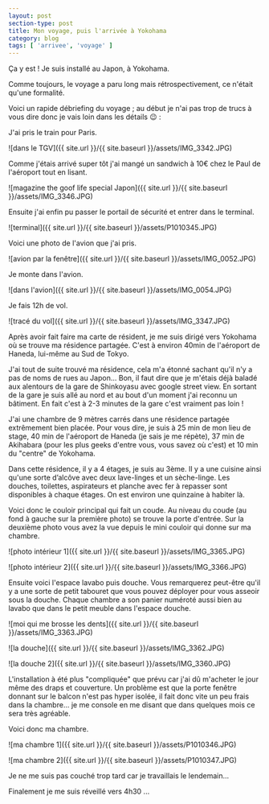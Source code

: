 ```yaml
---
layout: post
section-type: post
title: Mon voyage, puis l'arrivée à Yokohama
category: blog
tags: [ 'arrivee', 'voyage' ]
---
```


Ça y est ! Je suis installé au Japon, à Yokohama.

Comme toujours, le voyage a paru long mais rétrospectivement, ce n'était qu'une formalité.

Voici un rapide débriefing du voyage ; au début je n'ai pas trop de trucs à vous dire donc je vais loin dans les détails :wink: :

J'ai pris le train pour Paris.

![dans le TGV]({{ site.url }}/{{ site.baseurl }}/assets/IMG_3342.JPG)

Comme j'étais arrivé super tôt j'ai mangé un sandwich à 10€ chez le Paul de l'aéroport tout en lisant.

![magazine the goof life special Japon]({{ site.url }}/{{ site.baseurl }}/assets/IMG_3346.JPG)

Ensuite j'ai enfin pu passer le portail de sécurité et entrer dans le terminal. 

![terminal]({{ site.url }}/{{ site.baseurl }}/assets/P1010345.JPG)

Voici une photo de l'avion que j'ai pris.

![avion par la fenêtre]({{ site.url }}/{{  site.baseurl }}/assets/IMG_0052.JPG)

Je monte dans l'avion.

![dans l'avion]({{ site.url }}/{{ site.baseurl }}/assets/IMG_0054.JPG)

Je fais 12h de vol.

![tracé du vol]({{ site.url }}/{{ site.baseurl }}/assets/IMG_3347.JPG)


Après avoir fait faire ma carte de résident, je me suis dirigé vers Yokohama où se trouve ma résidence partagée. C'est à environ 40min de l'aéroport de Haneda, lui-même au Sud de Tokyo.

J'ai tout de suite trouvé ma résidence, cela m'a étonné sachant qu'il n'y a pas de noms de rues au Japon... Bon, il faut dire que je m'étais déjà baladé aux alentours de la gare de Shinkoyasu avec google street view. En sortant de la gare je suis allé au nord et au bout d'un moment j'ai reconnu un bâtiment. En fait c'est à 2-3 minutes de la gare c'est vraiment pas loin !

J'ai une chambre de 9 mètres carrés dans une résidence partagée extrêmement bien placée. Pour vous dire, je suis à 25 min de mon lieu de stage, 40 min de l'aéroport de Haneda (je sais je me répète), 37 min de Akihabara (pour les plus geeks d'entre vous, vous savez où c'est) et 10 min du "centre" de Yokohama.

Dans cette résidence, il y a 4 étages, je suis au 3ème. Il y a une cuisine ainsi qu'une sorte d’alcôve avec deux lave-linges et un sèche-linge. Les douches, toilettes, aspirateurs et planche avec fer à repasser sont disponibles à chaque étages. On est environ une quinzaine à habiter là.

Voici donc le couloir principal qui fait un coude. Au niveau du coude (au fond à gauche sur la première photo) se trouve la porte d'entrée. Sur la deuxième photo vous avez la vue depuis le mini couloir qui donne sur ma chambre.

![photo intérieur 1]({{ site.url }}/{{ site.baseurl }}/assets/IMG_3365.JPG)

![photo intérieur 2]({{ site.url }}/{{ site.baseurl }}/assets/IMG_3366.JPG)

Ensuite voici l'espace lavabo puis douche. Vous remarquerez peut-être qu'il y a une sorte de petit tabouret que vous pouvez déployer pour vous asseoir sous la douche. Chaque chambre a son panier numéroté aussi bien au lavabo que dans le petit meuble dans l'espace douche.

![moi qui me brosse les dents]({{ site.url }}/{{ site.baseurl }}/assets/IMG_3363.JPG)

![la douche]({{ site.url }}/{{ site.baseurl }}/assets/IMG_3362.JPG)

![la douche 2]({{ site.url }}/{{ site.baseurl }}/assets/IMG_3360.JPG)

L'installation à été plus "compliquée" que prévu car j'ai dû m'acheter le jour même des draps et couverture. Un problème est que la porte fenêtre donnant sur le balcon n'est pas hyper isolée, il fait donc vite un peu frais dans la chambre... je me console en me disant que dans quelques mois ce sera très agréable.

Voici donc ma chambre.

![ma chambre 1]({{ site.url }}/{{ site.baseurl }}/assets/P1010346.JPG)

![ma chambre 2]({{ site.url }}/{{ site.baseurl }}/assets/P1010347.JPG)

Je ne me suis pas couché trop tard car je travaillais le lendemain...

Finalement je me suis réveillé vers 4h30 ...

